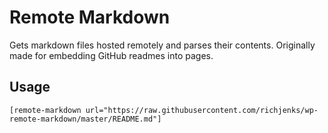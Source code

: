 # Remote Markdown

Gets markdown files hosted remotely and parses their contents. Originally made for embedding GitHub readmes into pages.

## Usage

```
[remote-markdown url="https://raw.githubusercontent.com/richjenks/wp-remote-markdown/master/README.md"]
```